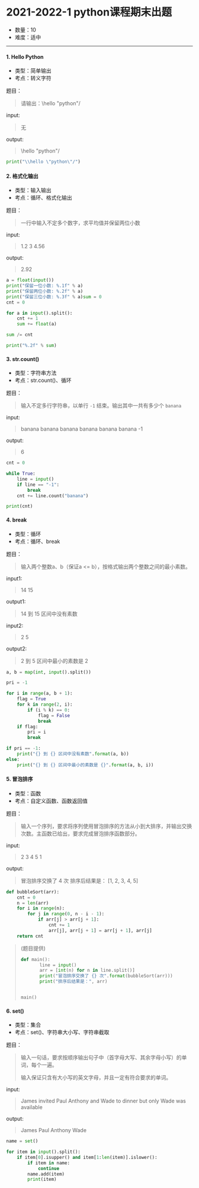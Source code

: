 # 2021-2022-1 python课程期末出题



- 数量：10
- 难度：适中

-----

#### 1. Hello Python

- 类型：简单输出
- 考点：转义字符 

题目：
> 请输出：\hello "python"/

input: 
> 无

output:
> \hello "python"/

```python
print("\\hello \"python\"/")
```



#### 2. 格式化输出

- 类型：输入输出
- 考点：循环、格式化输出 

题目：

> 一行中输入不定多个数字，求平均值并保留两位小数

input:

> 1.2 3 4.56

output:

> 2.92

```python
a = float(input())
print("保留一位小数: %.1f" % a)
print("保留两位小数: %.2f" % a)
print("保留三位小数: %.3f" % a)sum = 0
cnt = 0

for a in input().split():
    cnt += 1
    sum += float(a)

sum /= cnt

print("%.2f" % sum)
```



#### 3. str.count()

- 类型：字符串方法
- 考点：str.count()、循环

题目：

> 输入不定多行字符串，以单行 `-1` 结束。输出其中一共有多少个 `banana`

input:

> banana banana banana
> banana banana
> banana
> -1

output:

> 6

```python
cnt = 0

while True:
    line = input()
    if line == "-1":
        break
    cnt += line.count("banana")

print(cnt)
```



#### 4. break

- 类型：循环
- 考点：循环、break

题目：

> 输入两个整数a、b（保证a <= b），按格式输出两个整数之间的最小素数。

input1:

> 14 15

output1:

> 14 到 15 区间中没有素数

input2:

> 2 5

output2:

> 2 到 5 区间中最小的素数是 2

```python
a, b = map(int, input().split())

pri = -1

for i in range(a, b + 1):
    flag = True
    for k in range(2, i):
        if (i % k) == 0:
            flag = False
            break
    if flag:
        pri = i
        break

if pri == -1:
    print("{} 到 {} 区间中没有素数".format(a, b))
else:
    print("{} 到 {} 区间中最小的素数是 {}".format(a, b, i))
```



#### 5.  冒泡排序

- 类型：函数
- 考点：自定义函数、函数返回值

题目：

> 输入一个序列，要求将序列使用冒泡排序的方法从小到大排序，并输出交换次数。主函数已给出，要求完成冒泡排序函数部分。

input:

> 2 3 4 5 1

output:

> 冒泡排序交换了 4 次
> 排序后结果是： [1, 2, 3, 4, 5]

```python
def bubbleSort(arr):
    cnt = 0
    n = len(arr)
    for i in range(n):
        for j in range(0, n - i - 1):
            if arr[j] > arr[j + 1]:
                cnt += 1
                arr[j], arr[j + 1] = arr[j + 1], arr[j]
    return cnt
```

> (题目提供)
>
> ```python
> def main():
>        line = input()
>        arr = [int(n) for n in line.split()]
>        print("冒泡排序交换了 {} 次".format(bubbleSort(arr)))
>        print("排序后结果是：", arr)
> 
> 
> main()
> ```



#### 6. set()

- 类型：集合
- 考点：set()、字符串大小写、字符串截取

题目：

> 输入一句话，要求按顺序输出句子中（首字母大写、其余字母小写）的单词，每个一遍。
>
> 输入保证只含有大小写的英文字母，并且一定有符合要求的单词。

input:

> James invited Paul Anthony and Wade to dinner but only Wade was available

output:

> James
> Paul
> Anthony
> Wade

```python
name = set()

for item in input().split():
    if item[0].isupper() and item[1:len(item)].islower():
        if item in name:
            continue
        name.add(item)
        print(item)
```

